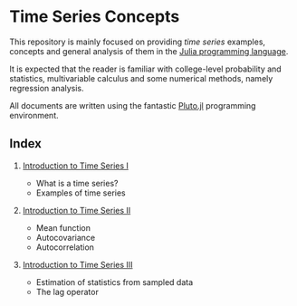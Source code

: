 # Time Series Concepts

This repository is mainly focused on providing *time series* examples, concepts and general
analysis of them in the [Julia programming language](https://www.julialang.org).

It is expected that the reader is familiar with college-level probability and statistics,
multivariable calculus and some numerical methods, namely regression analysis.

All documents are written using the fantastic [Pluto.jl](https://github.com/fonsp/Pluto.jl)
programming environment.

## Index

1. [Introduction to Time Series I](src/concepts1.html)
    - What is a time series?
    - Examples of time series

2. [Introduction to Time Series II](src/concepts2.html)
    - Mean function
    - Autocovariance
    - Autocorrelation

3. [Introduction to Time Series III](src/concepts3.html)
   - Estimation of statistics from sampled data
   - The lag operator
